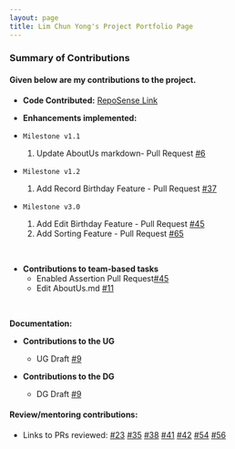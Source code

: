 ```yaml
---
layout: page
title: Lim Chun Yong's Project Portfolio Page
---
```


### Summary of Contributions
#### Given below are my contributions to the project.

* **Code Contributed:** [RepoSense Link](https://nus-tic4002-ay2122s2.github.io/tp-dashboard/?search=&sort=groupTitle&sortWithin=title&timeframe=commit&mergegroup=&groupSelect=groupByRepos&breakdown=true&checkedFileTypes=docs~functional-code~test-code~other&since=2022-02-11&tabOpen=true&tabType=zoom&zA=jr-mojito&zR=AY2122S2-TIC4002-F18-3%2Ftp2%5Bmaster%5D&zACS=108.24581005586592&zS=2022-02-11&zFS=&zU=2022-04-08&zMG=false&zFTF=commit&zFGS=groupByRepos&zFR=false)


* **Enhancements implemented:**

* ```Milestone v1.1```
    1. Update AboutUs markdown- Pull Request [#6](https://github.com/AY2122S2-TIC4002-F18-3/tp2/pull/6)

* ```Milestone v1.2```
     1. Add Record Birthday Feature - Pull Request [#37](https://github.com/AY2122S2-TIC4002-F18-3/tp2/pull/37)
   
* ```Milestone v3.0```
    1. Add Edit Birthday Feature - Pull Request [#45](https://github.com/AY2122S2-TIC4002-F18-3/tp2/pull/45)
    2. Add Sorting Feature - Pull Request [#65](https://github.com/AY2122S2-TIC4002-F18-3/tp2/pull/65)
 <br>

* **Contributions to team-based tasks**
  * Enabled Assertion Pull Request[#45](https://github.com/AY2122S2-TIC4002-F18-3/tp2/pull/45)
  * Edit AboutUs.md [#11](https://github.com/AY2122S2-TIC4002-F18-3/tp2/pull/11)
<br>

**Documentation:**

* **Contributions to the UG**
  * UG Draft [#9](https://github.com/AY2122S2-TIC4002-F18-3/tp2/pull/9)
  
* **Contributions to the DG**
  * DG Draft [#9](https://github.com/AY2122S2-TIC4002-F18-3/tp2/pull/9)
  
#### Review/mentoring contributions: 
  * Links to PRs reviewed: 
    [#23](https://github.com/AY2122S2-TIC4002-F18-3/tp2/pull/23)
    [#35](https://github.com/AY2122S2-TIC4002-F18-3/tp2/pull/35)
    [#38](https://github.com/AY2122S2-TIC4002-F18-3/tp2/pull/38)
    [#41](https://github.com/AY2122S2-TIC4002-F18-3/tp2/pull/41)
    [#42](https://github.com/AY2122S2-TIC4002-F18-3/tp2/pull/42)
    [#54](https://github.com/AY2122S2-TIC4002-F18-3/tp2/pull/54)
    [#56](https://github.com/AY2122S2-TIC4002-F18-3/tp2/pull/56)


    



